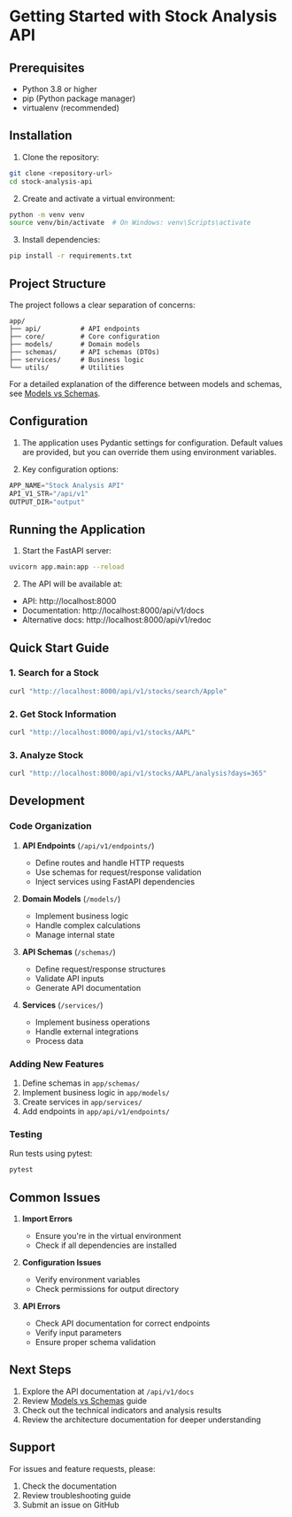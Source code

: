 # Getting Started with Stock Analysis API

## Prerequisites

- Python 3.8 or higher
- pip (Python package manager)
- virtualenv (recommended)

## Installation

1. Clone the repository:
```bash
git clone <repository-url>
cd stock-analysis-api
```

2. Create and activate a virtual environment:
```bash
python -m venv venv
source venv/bin/activate  # On Windows: venv\Scripts\activate
```

3. Install dependencies:
```bash
pip install -r requirements.txt
```

## Project Structure

The project follows a clear separation of concerns:

```
app/
├── api/          # API endpoints
├── core/         # Core configuration
├── models/       # Domain models
├── schemas/      # API schemas (DTOs)
├── services/     # Business logic
└── utils/        # Utilities
```

For a detailed explanation of the difference between models and schemas, see [Models vs Schemas](models_vs_schemas.md).

## Configuration

1. The application uses Pydantic settings for configuration. Default values are provided, but you can override them using environment variables.

2. Key configuration options:
```python
APP_NAME="Stock Analysis API"
API_V1_STR="/api/v1"
OUTPUT_DIR="output"
```

## Running the Application

1. Start the FastAPI server:
```bash
uvicorn app.main:app --reload
```

2. The API will be available at:
- API: http://localhost:8000
- Documentation: http://localhost:8000/api/v1/docs
- Alternative docs: http://localhost:8000/api/v1/redoc

## Quick Start Guide

### 1. Search for a Stock
```bash
curl "http://localhost:8000/api/v1/stocks/search/Apple"
```

### 2. Get Stock Information
```bash
curl "http://localhost:8000/api/v1/stocks/AAPL"
```

### 3. Analyze Stock
```bash
curl "http://localhost:8000/api/v1/stocks/AAPL/analysis?days=365"
```

## Development

### Code Organization

1. **API Endpoints** (`/api/v1/endpoints/`)
   - Define routes and handle HTTP requests
   - Use schemas for request/response validation
   - Inject services using FastAPI dependencies

2. **Domain Models** (`/models/`)
   - Implement business logic
   - Handle complex calculations
   - Manage internal state

3. **API Schemas** (`/schemas/`)
   - Define request/response structures
   - Validate API inputs
   - Generate API documentation

4. **Services** (`/services/`)
   - Implement business operations
   - Handle external integrations
   - Process data

### Adding New Features

1. Define schemas in `app/schemas/`
2. Implement business logic in `app/models/`
3. Create services in `app/services/`
4. Add endpoints in `app/api/v1/endpoints/`

### Testing

Run tests using pytest:
```bash
pytest
```

## Common Issues

1. **Import Errors**
   - Ensure you're in the virtual environment
   - Check if all dependencies are installed

2. **Configuration Issues**
   - Verify environment variables
   - Check permissions for output directory

3. **API Errors**
   - Check API documentation for correct endpoints
   - Verify input parameters
   - Ensure proper schema validation

## Next Steps

1. Explore the API documentation at `/api/v1/docs`
2. Review [Models vs Schemas](models_vs_schemas.md) guide
3. Check out the technical indicators and analysis results
4. Review the architecture documentation for deeper understanding

## Support

For issues and feature requests, please:
1. Check the documentation
2. Review troubleshooting guide
3. Submit an issue on GitHub
